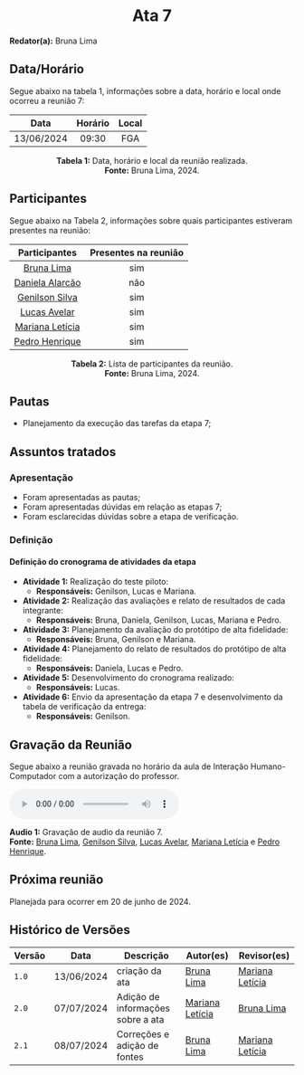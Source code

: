 <h1 align="center"> Ata 7 </h1>

**Redator(a):** Bruna Lima

## Data/Horário

<p>Segue abaixo na tabela 1, informações sobre a data, horário e local onde ocorreu a reunião 7:</p>

<center>

| Data       | Horário | Local           |
| :--------: | :-----: |:--------------: |
| 13/06/2024 | 09:30   | FGA             |

**Tabela 1:** Data, horário e local da reunião realizada. <br>
**Fonte:** Bruna Lima, 2024.

</center>

## Participantes

<p>Segue abaixo na Tabela 2, informações sobre quais participantes estiveram presentes na reunião:</p>

<center>

| Participantes | Presentes na reunião 
| :-----------: | :----------------------: 
| [Bruna Lima](https://github.com/libruna) | sim
| [Daniela Alarcão](https://github.com/danialarcao) | não
| [Genilson Silva](https://github.com/GenilsonJrs) | sim
| [Lucas Avelar](https://github.com/LucasAvelar2711)| sim
| [Mariana Letícia](https://github.com/Marianannn) | sim
| [Pedro Henrique](https://github.com/https://github.com/PedroHhenriq) | sim

**Tabela 2:** Lista de participantes da reunião. <br>
**Fonte:** Bruna Lima, 2024.

</center>

## Pautas

- Planejamento da execução das tarefas da etapa 7;

## Assuntos tratados

### Apresentação

- Foram apresentadas as pautas;
- Foram apresentadas dúvidas em relação as etapas 7;
- Foram esclarecidas dúvidas sobre a etapa de verificação.

### Definição

#### Definição do cronograma de atividades da etapa

- **Atividade 1:** Realização do teste piloto: 
    - **Responsáveis:** Genilson, Lucas e Mariana.
- **Atividade 2:** Realização das avaliações e relato de resultados de cada integrante:
    - **Responsáveis:** Bruna, Daniela, Genilson, Lucas, Mariana e Pedro.
- **Atividade 3:** Planejamento da avaliação do protótipo de alta fidelidade: 
    - **Responsáveis:** Bruna, Genilson e Mariana.
- **Atividade 4:** Planejamento do relato de resultados do protótipo de alta fidelidade: 
    - **Responsáveis:** Daniela, Lucas e Pedro.
- **Atividade 5:** Desenvolvimento do cronograma realizado: 
    - **Responsáveis:** Lucas.
- **Atividade 6:** Envio da apresentação da etapa 7 e desenvolvimento da tabela de verificação da entrega: 
    - **Responsáveis:** Genilson.

## Gravação da Reunião
Segue abaixo a reunião gravada no horário da aula de Interação Humano-Computador com a autorização do professor.

<audio controls>
    <source scr="reunioes_audio/reuniao_7.mp4" type="audio/mp4">
    <p>
        Seu navegador pode não suportar o "audio HTML5". Aqui está o 
        <a href="reunioes_audio/reuniao_7.mp4">link para o áudio</a> .
    </p>
</audio>

**Audio 1:** Gravação de audio da reunião 7. <br>
**Fonte:** [Bruna Lima](https://github.com/libruna), [Genilson Silva](https://github.com/GenilsonJrs), [Lucas Avelar](https://github.com/LucasAvelar2711), [Mariana Letícia](https://github.com/Marianannn) e [Pedro Henrique](https://github.com/PedroHhenriq).

## Próxima reunião

Planejada para ocorrer em 20 de junho de 2024.

## Histórico de Versões

<center>

| Versão |    Data    | Descrição                                 | Autor(es)                                       | Revisor(es)                                    |
| ------ | :--------: | ----------------------------------------- | ----------------------------------------------- | ---------------------------------------------- |
| `1.0`   | 13/06/2024 | criação da ata | [Bruna Lima](https://github.com/https://github.com/libruna) | [Mariana Letícia](https://github.com/https://github.com/Marianannn) | 
| `2.0`   | 07/07/2024 | Adição de informações sobre a ata | [Mariana Letícia](https://github.com/https://github.com/Marianannn) | [Bruna Lima](https://github.com/https://github.com/libruna) | 
| `2.1`   | 08/07/2024 | Correções e adição de fontes | [Bruna Lima](https://github.com/libruna) | [Mariana Letícia](https://github.com/Marianannn) | 

</center>